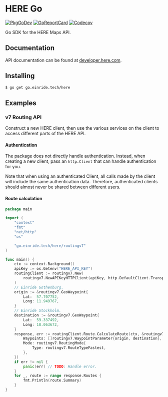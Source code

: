# HERE Go

[![PkgGoDev][pkg-badge]][pkg]
[![GoReportCard][report-badge]][report]
[![Codecov][codecov-badge]][codecov]

[pkg-badge]: https://pkg.go.dev/badge/go.einride.tech/here
[pkg]: https://pkg.go.dev/go.einride.tech/here
[report-badge]: https://goreportcard.com/badge/go.einride.tech/here
[report]: https://goreportcard.com/report/go.einride.tech/here
[codecov-badge]: https://codecov.io/gh/einride/here-go/branch/master/graph/badge.svg
[codecov]: https://codecov.io/gh/einride/here-go

Go SDK for the HERE Maps API.

## Documentation

API documentation can be found at [developer.here.com][api-docs].

[api-docs]: https://developer.here.com

## Installing

```bash
$ go get go.einride.tech/here
```

## Examples

### v7 Routing API

Construct a new HERE client, then use the various services on the client
to access different parts of the HERE API.

#### Authentication

The package does not directly handle authentication. Instead, when
creating a new client, pass an `http.Client` that can handle
authentication for you.

Note that when using an authenticated Client, all calls made by the client
will include the same authentication data. Therefore, authenticated
clients should almost never be shared between different users.

#### Route calculation

```go
package main

import (
	"context"
	"fmt"
	"net/http"
	"os"

	"go.einride.tech/here/routingv7"
)

func main() {
	ctx := context.Background()
	apiKey := os.Getenv("HERE_API_KEY")
	routingClient := routingv7.New(
		routingv7.NewAPIKeyHTTPClient(apiKey, http.DefaultClient.Transport),
	)
	// Einride Gothenburg.
	origin := &routingv7.GeoWaypoint{
		Lat:  57.707752,
		Long: 11.949767,
	}
	// Einride Stockholm.
	destination := &routingv7.GeoWaypoint{
		Lat:  59.337492,
		Long: 18.063672,
	}
	response, err := routingClient.Route.CalculateRoute(ctx, &routingv7.CalculateRouteRequest{
		Waypoints: []routingv7.WaypointParameter{origin, destination},
		Mode: routingv7.RoutingMode{
			Type: routingv7.RouteTypeFastest,
		},
	})
	if err != nil {
		panic(err) // TODO: Handle error.
	}
	for _, route := range response.Routes {
		fmt.Println(route.Summary)
	}
}
```
